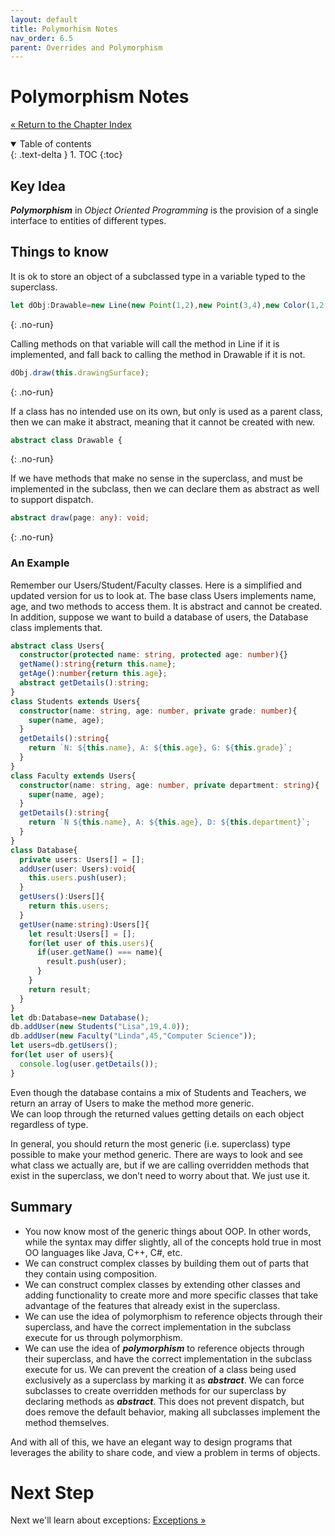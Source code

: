 ```yaml
---
layout: default
title: Polymorhism Notes
nav_order: 6.5
parent: Overrides and Polymorphism
---
```


# Polymorphism Notes
[&laquo; Return to the Chapter Index](index.md)

<details open markdown="block">
  <summary>
    Table of contents
  </summary>
  {: .text-delta }
1. TOC
{:toc}
</details>

## Key Idea
***Polymorphism*** in *Object Oriented Programming* is the provision of a single interface to entities of different types.  

## Things to know
It is ok to store an object of a subclassed type in a variable typed to the superclass.

```typescript
let dObj:Drawable=new Line(new Point(1,2),new Point(3,4),new Color(1,2,3));
```
{: .no-run}

Calling methods on that variable will call the method in Line if it is implemented, and fall back to calling the method in Drawable if it is not.

```typescript
dObj.draw(this.drawingSurface);
```
{: .no-run}

If a class has no intended use on its own, but only is used as a parent class, then we can make it abstract, meaning that it cannot be created with new.

```typescript
abstract class Drawable {
```
{: .no-run}

If we have methods that make no sense in the superclass, and must be implemented in the subclass, then we can declare them as abstract as well to support dispatch.
```typescript
abstract draw(page: any): void;
```
{: .no-run}

### An Example
Remember our Users/Student/Faculty classes.
Here is a simplified and updated version for us to look at.
The base class Users implements name, age, and two methods to access them.
It is abstract and cannot be created.
In addition, suppose we want to build a database of users, the Database class implements that.
```typescript
abstract class Users{
  constructor(protected name: string, protected age: number){}
  getName():string{return this.name};
  getAge():number{return this.age};
  abstract getDetails():string;
}
class Students extends Users{
  constructor(name: string, age: number, private grade: number){
    super(name, age);
  }
  getDetails():string{
    return `N: ${this.name}, A: ${this.age}, G: ${this.grade}`;
  }
}
class Faculty extends Users{
  constructor(name: string, age: number, private department: string){
    super(name, age);
  }
  getDetails():string{
    return `N ${this.name}, A: ${this.age}, D: ${this.department}`;
  }
}
class Database{
  private users: Users[] = [];
  addUser(user: Users):void{
    this.users.push(user);
  }
  getUsers():Users[]{
    return this.users;
  }
  getUser(name:string):Users[]{
    let result:Users[] = [];
    for(let user of this.users){
      if(user.getName() === name){
        result.push(user);
      }
    }
    return result;
  }
}
let db:Database=new Database();
db.addUser(new Students("Lisa",19,4.0));
db.addUser(new Faculty("Linda",45,"Computer Science"));
let users=db.getUsers();
for(let user of users){
  console.log(user.getDetails());
}
```
Even though the database contains a mix of Students and Teachers, we return an array of Users to make the method more generic.  
We can loop through the returned values getting details on each object regardless of type.

In general, you should return the most generic (i.e. superclass) type possible to make your method generic.  There are ways to look and see what class we actually are, but if we are calling overridden methods that exist in the superclass, we don’t need to worry about that.  We just use it.

## Summary
* You now know most of the generic things about OOP.  In other words, while the syntax may differ slightly, all of the concepts hold true in most OO languages like Java, C++, C#, etc.
* We can construct complex classes by building them out of parts that they contain using composition.
* We can construct complex classes by extending other classes and adding functionality to create more and more specific classes that take advantage of the features that already exist in the superclass.
* We can use the idea of polymorphism to reference objects through their superclass, and have the correct implementation in the subclass execute for us through polymorphism.
* We can use the idea of ***polymorphism*** to reference objects through their superclass, and have the correct implementation in the subclass execute for us.
We can prevent the creation of a class being used exclusively as a superclass by marking it as ***abstract***.
We can force subclasses to create overridden methods for our superclass by declaring methods as ***abstract***. This does not prevent dispatch, but does remove the default behavior, making all subclasses implement the method themselves.

And with all of this, we have an elegant way to design programs that leverages the ability to share code, and view a problem in terms of objects.

# Next Step

Next we'll learn about exceptions: [Exceptions &raquo;](../7-exceptions/index.md)